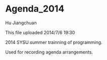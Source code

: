 Agenda_2014
===========

Hu Jiangchuan

This file uploaded 2014/7/6 19:30

2014 SYSU summer trainning of programming.

Used for recording agenda arrangements.
